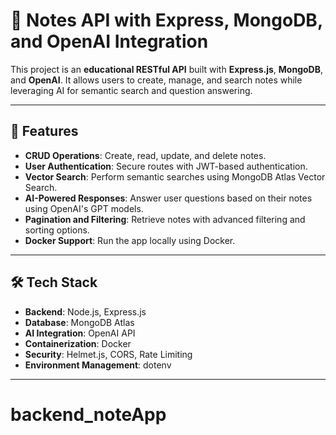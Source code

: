 # 📒 Notes API with Express, MongoDB, and OpenAI Integration

This project is an **educational RESTful API** built with **Express.js**, **MongoDB**, and **OpenAI**. It allows users to create, manage, and search notes while leveraging AI for semantic search and question answering.

---

## 🚀 Features

- **CRUD Operations**: Create, read, update, and delete notes.
- **User Authentication**: Secure routes with JWT-based authentication.
- **Vector Search**: Perform semantic searches using MongoDB Atlas Vector Search.
- **AI-Powered Responses**: Answer user questions based on their notes using OpenAI's GPT models.
- **Pagination and Filtering**: Retrieve notes with advanced filtering and sorting options.
- **Docker Support**: Run the app locally using Docker.

---

## 🛠️ Tech Stack

- **Backend**: Node.js, Express.js
- **Database**: MongoDB Atlas
- **AI Integration**: OpenAI API
- **Containerization**: Docker
- **Security**: Helmet.js, CORS, Rate Limiting
- **Environment Management**: dotenv

---
# backend_noteApp
